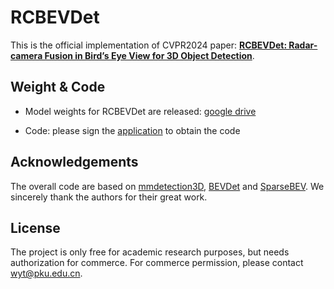 # RCBEVDet

This is the official implementation of CVPR2024 paper: [**RCBEVDet: Radar-camera Fusion in Bird’s Eye View for 3D Object Detection**](https://arxiv.org/abs/2403.16440).



## Weight & Code

* Model weights for RCBEVDet are released: [google drive](https://drive.google.com/drive/folders/1VhOBcJ7wT71R8Dqyr5MlQUKv7lVcjfrz?usp=sharing)

* Code: please sign the [application](https://github.com/VDIGPKU/RCBEVDet/blob/main/RCBEVDet%20Application.docx) to obtain the code

  

## Acknowledgements

The overall code are based on [mmdetection3D](https://github.com/open-mmlab/mmdetection3d), [BEVDet](https://github.com/HuangJunJie2017/BEVDet) and [SparseBEV](https://github.com/MCG-NJU/SparseBEV/tree/main). We sincerely thank the authors for their great work.



## License

The project is only free for academic research purposes, but needs authorization for commerce. For commerce permission, please contact wyt@pku.edu.cn.
